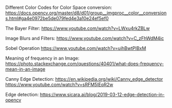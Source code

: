 Different Color Codes for Color Space conversion:
https://docs.opencv.org/master/d8/d01/group__imgproc__color__conversions.html#ga4e0972be5de079fed4e3a10e24ef5ef0

The Bayer Filter:
https://www.youtube.com/watch?v=LWxu4rkZBLw

Image Blurs and Filters:
https://www.youtube.com/watch?v=C_zFhWdM4ic

Sobel Operation
https://www.youtube.com/watch?v=uihBwtPIBxM

Meaning of frequency in an Image:
https://photo.stackexchange.com/questions/40401/what-does-frequency-mean-in-an-image

Canny Edge Detection:
https://en.wikipedia.org/wiki/Canny_edge_detector
https://www.youtube.com/watch?v=sRFM5IEqR2w

Edge detection:
https://www.sicara.ai/blog/2019-03-12-edge-detection-in-opencv